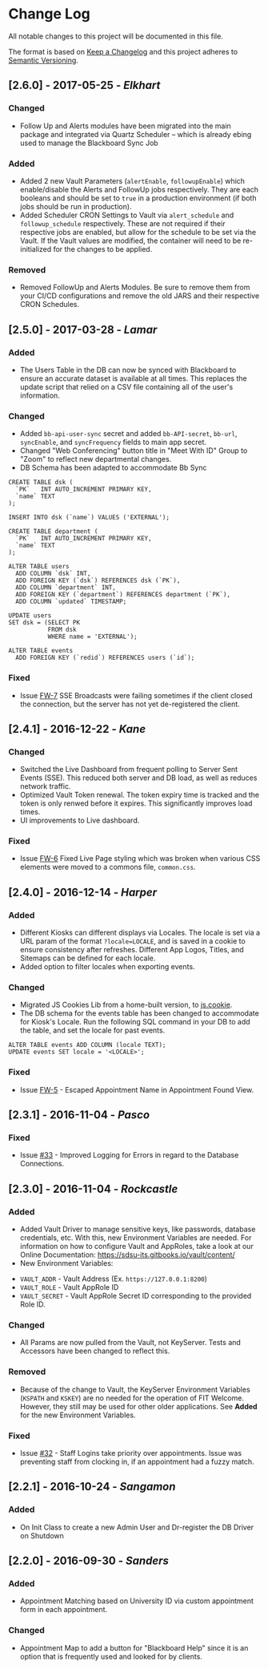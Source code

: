 # Change Log
All notable changes to this project will be documented in this file.

The format is based on [Keep a Changelog](http://keepachangelog.com/)
and this project adheres to [Semantic Versioning](http://semver.org/).

## [2.6.0] - 2017-05-25 - _Elkhart_
### Changed
 - Follow Up and Alerts modules have been migrated into the main package and
  integrated via  Quartz Scheduler – which is already ebing used to manage the 
  Blackboard Sync Job

### Added
 - Added 2 new Vault Parameters (`alertEnable`, `followupEnable`) 
 which enable/disable the Alerts and FollowUp jobs respectively. 
 They are each booleans and should be set to `true` in a  production
 environment (if both jobs should be run in production).
 - Added Scheduler CRON Settings to Vault via `alert_schedule` and 
 `followup_schedule` respectively. These are not required if their
 respective jobs are enabled, but allow for the schedule to be set
 via the Vault. If the Vault values are modified, the container
 will need to be re-initialized for the changes to be applied.
 
### Removed 
- Removed FollowUp and Alerts Modules. Be sure to remove them from your
CI/CD configurations and remove the old JARS and their respective CRON 
Schedules.

## [2.5.0] - 2017-03-28 -  _Lamar_
### Added
 - The Users Table in the DB can now be synced with Blackboard to ensure an
 accurate dataset is available at all times. This replaces the update script
 that relied on a CSV file containing all of the user's information.

### Changed
 - Added `bb-api-user-sync` secret and added `bb-API-secret`, `bb-url`,
 `syncEnable`, and `syncFrequency` fields to main app secret.
 - Changed "Web Conferencing" button title in "Meet With ID" Group to "Zoom"
  to reflect new departmental changes.
 - DB Schema has been adapted to accommodate Bb Sync
```
CREATE TABLE dsk (
  `PK`   INT AUTO_INCREMENT PRIMARY KEY,
  `name` TEXT
);

INSERT INTO dsk (`name`) VALUES ('EXTERNAL');

CREATE TABLE department (
  `PK`   INT AUTO_INCREMENT PRIMARY KEY,
  `name` TEXT
);

ALTER TABLE users
  ADD COLUMN `dsk` INT,
  ADD FOREIGN KEY (`dsk`) REFERENCES dsk (`PK`),
  ADD COLUMN `department` INT,
  ADD FOREIGN KEY (`department`) REFERENCES department (`PK`),
  ADD COLUMN `updated` TIMESTAMP;

UPDATE users
SET dsk = (SELECT PK
           FROM dsk
           WHERE name = 'EXTERNAL');

ALTER TABLE events
  ADD FOREIGN KEY (`redid`) REFERENCES users (`id`);
```
### Fixed
- Issue [FW-7](http://morden.sdsu.edu:9000/issue/FW-7) SSE Broadcasts were failing
 sometimes if the client closed the connection, but the server has not yet 
 de-registered the client.


## [2.4.1] - 2016-12-22 - _Kane_
### Changed
 - Switched the Live Dashboard from frequent polling to Server Sent Events (SSE). 
 This reduced both server and DB load, as well as reduces network traffic.
 - Optimized Vault Token renewal. The token expiry time is tracked and the token 
 is only renwed before it expires. This significantly improves load times.
 - UI improvements to Live dashboard.

### Fixed
- Issue [FW-6](http://morden.sdsu.edu:9000/issue/FW-6) Fixed Live Page styling 
which was broken when various CSS elements were moved to a commons file, `common.css`.

## [2.4.0] - 2016-12-14 - _Harper_
### Added
 - Different Kiosks can different displays via Locales. The locale is set via a 
 URL param of the format `?locale=LOCALE`, and is
 saved in a cookie to ensure consistency after refreshes. Different App Logos, 
 Titles, and Sitemaps can be defined for each locale.
 - Added option to filter locales when exporting events.

### Changed
 - Migrated JS Cookies Lib from a home-built version, to 
 [js.cookie](https://github.com/js-cookie/js-cookie).
 - The DB schema for the events table has been changed to accommodate for Kiosk's
  Locale. Run the following SQL command in your DB to add the table, and set the 
  locale for past events.
 ```
 ALTER TABLE events ADD COLUMN (locale TEXT);
 UPDATE events SET locale = '<LOCALE>';
 ```
### Fixed
 - Issue [FW-5](http://morden.sdsu.edu:9000/issue/FW-5) - Escaped Appointment Name 
 in Appointment Found View.

## [2.3.1] - 2016-11-04 - _Pasco_
### Fixed
 - Issue [#33](https://bitbucket.org/sdsu-its/fit-welcome/issues/33/http-status-500) - 
 Improved Logging for Errors in regard to the Database Connections.

## [2.3.0] - 2016-11-04 - _Rockcastle_
### Added
 - Added Vault Driver to manage sensitive keys, like passwords, database credentials,
  etc. With this, new Environment Variables are needed. For information on how to configure 
  Vault and AppRoles, take a look at our Online Documentation: 
  https://sdsu-its.gitbooks.io/vault/content/
 - New Environment Variables:
  + `VAULT_ADDR` - Vault Address (Ex. `https://127.0.0.1:8200`)
  + `VAULT_ROLE` - Vault AppRole ID
  + `VAULT_SECRET` - Vault AppRole Secret ID corresponding to the provided Role ID.

### Changed
 - All Params are now pulled from the Vault, not KeyServer. Tests and Accessors have been
  changed to reflect this.

### Removed
 - Because of the change to Vault, the KeyServer Environment Variables (`KSPATH` and `KSKEY`)
  are no needed for the operation of FIT Welcome. However, they still may be used for other 
  older applications. See **Added** for the new Environment Variables.

### Fixed
 - Issue [#32](https://bitbucket.org/sdsu-its/fit-welcome/issues/32/staff-cannot-clock-in-if-fuzzy-name) - 
 Staff Logins take priority over appointments. Issue was preventing staff from clocking in, if an appointment
  had a fuzzy match.

## [2.2.1] - 2016-10-24 - _Sangamon_
### Added
 - On Init Class to create a new Admin User and Dr-register the DB Driver on Shutdown

## [2.2.0] - 2016-09-30 - _Sanders_
### Added
- Appointment Matching based on University ID via custom appointment form in each appointment.

### Changed
- Appointment Map to add a button for "Blackboard Help" since it is an option that is frequently
 used and looked for by clients.
